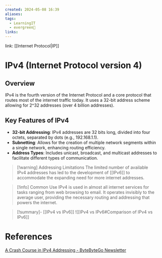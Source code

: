 ```yaml
---
created: 2024-05-08 16:39
aliases: 
tags:
  - LearningIT
  - evergreen🌳
links:
---
```


link: [[Internet Protocol|IP]]

# IPv4 (Internet Protocol version 4)

## Overview

IPv4 is the fourth version of the Internet Protocol and a core protocol that routes most of the internet traffic today. It uses a 32-bit address scheme allowing for 2^32 addresses (over 4 billion addresses).

## Key Features of IPv4

- **32-bit Addressing**: IPv4 addresses are 32 bits long, divided into four octets, separated by dots (e.g., 192.168.1.1).
- **Subnetting**: Allows for the creation of multiple network segments within a single network, enhancing routing efficiency.
- **Address Types**: Includes unicast, broadcast, and multicast addresses to facilitate different types of communication.


> [!warning] Addressing Limitations
> The limited number of available IPv4 addresses has led to the development of [[IPv6]] to accommodate the expanding need for more internet addresses.


> [!info] Common Use
> IPv4 is used in almost all internet services for tasks ranging from web browsing to email. It operates invisibly to the average user, providing the necessary routing and addressing that powers the internet.


> [!summary]- [[IPv4 vs IPv6]]
> ![[IPv4 vs IPv6#Comparison of IPv4 vs IPv6]]


# References

[A Crash Course in IPv4 Addressing - ByteByteGo Newsletter](https://blog.bytebytego.com/p/a-crash-course-in-ipv4-addressing?utm_source=publication-search)
